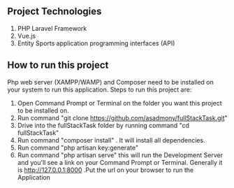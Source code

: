 

## Project Technologies
1. PHP Laravel Framework
2. Vue.js
3. Entity Sports application programming interfaces (API)


## How to run this project
Php web server (XAMPP/WAMP) and Composer need to be installed on your system to run this application.
Steps to run this project are:

1. Open Command Prompt or Terminal on the folder you want this project to be installed on.
2. Run command "git clone https://github.com/asadmony/fullStackTask.git"
3. Drive into the fullStackTask folder by running command "cd fullStackTask"
4. Run command "composer install" . It will install all dependencies.
5. Run command "php artisan key:generate"
6. Run command "php artisan serve"
        this will run the Development Server and you'll see a link on your Command Prompt or Terminal.
        Generally it is http://127.0.0.1:8000
        .Put the url on your browser to run the Application

